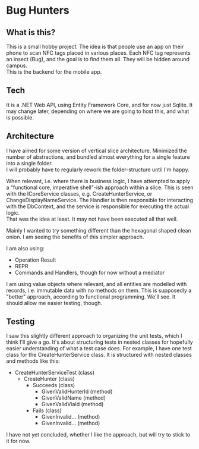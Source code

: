 # Bug Hunters

## What is this?
This is a small hobby project. The idea is that people use an app on their phone to scan NFC tags placed in various places. Each NFC tag represents an insect (Bug), and the goal is to find them all. They will be hidden around campus.\
This is the backend for the mobile app.

## Tech
It is a .NET Web API, using Entity Framework Core, and for now just Sqlite. It may change later, depending on where we are going to host this, and what is possible.

## Architecture
I have aimed for some version of vertical slice architecture. Minimized the number of abstractions, and bundled almost everything for a single feature into a single folder.\
I will probably have to regularly rework the folder-structure until I'm happy.

When relevant, i.e. where there is business logic, I have attempted to apply a "functional core, imperative shell"-ish approach within a slice. This is seen with the ICoreService classes, e.g. CreateHunterService, or ChangeDisplayNameService. The Handler is then responsible for interacting with the DbContext, and the service is responsible for executing the actual logic.\
That was the idea at least. It may not have been executed all that well.

Mainly I wanted to try something different than the hexagonal shaped clean onion. I am seeing the benefits of this simpler approach.

I am also using:
* Operation Result
* REPR
* Commands and Handlers, though for now without a mediator

I am using value objects where relevant, and all entities are modelled with records, i.e. immutable data with no methods on them. This is supposedly a "better" approach, according to functional programming. We'll see. It should allow me easier testing, though.

## Testing
I saw this slightly different approach to organizing the unit tests, which I think I'll give a go. It's about structuring tests in nested classes for hopefully easier understanding of what a test case does. For example, I have one test class for the CreateHunterService class. It is structured with nested classes and methods like this:

* CreateHunterServiceTest (class)
  * CreateHunter (class)
    * Succeeds (class)
      * GivenValidHunterId (method)
      * GivenValidName (method)
      * GivenValidViaId (method)
    * Fails (class)
      * GivenInvalid... (method)
      * GivenInvalid... (method)

I have not yet concluded, whether I like the approach, but will try to stick to it for now.
